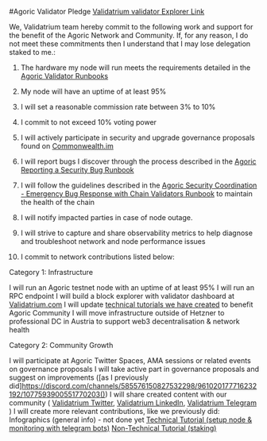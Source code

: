 #Agoric Validator Pledge
[Validatrium validator Explorer Link](https://bigdipper.live/agoric/validators/agoricvaloper1nqy7pllmkelu0x9zymr2jewrdadw4mag75cgyt)

We, Validatrium team hereby commit to the following work and support for the benefit of the Agoric Network and Community. If, for any reason, I do not meet these commitments then I understand that I may lose delegation staked to me.:

1. The hardware my node will run meets the requirements detailed in the [Agoric Validator Runbooks](https://github.com/Agoric/agoric-sdk/wiki/Runbook%...)

2. My node will have an uptime of at least 95%

3. I will set a reasonable commission rate between 3% to 10%

4. I commit to not exceed 10% voting power

5. I will actively participate in security and upgrade governance proposals found on [Commonwealth.im](https://commonwealth.im/agoric)

6. I will report bugs I discover through the process described in the [Agoric Reporting a Security Bug Runbook](https://github.com/Agoric/agoric-sdk/wiki/Runbook%...)

7. I will follow the guidelines described in the [Agoric Security Coordination - Emergency Bug Response with Chain Validators Runbook](https://github.com/Agoric/agoric-sdk/wiki/Runbook%...) to maintain the health of the chain


8. I will notify impacted parties in case of node outage.

9. I will strive to capture and share observability metrics to help diagnose and troubleshoot network and node performance issues

10. I commit to network contributions listed below:

Category 1: Infrastructure

I will run an Agoric testnet node with an uptime of at least 95%
I will run an RPC endpoint
I will build a block explorer with validator dashboard at [Validatrium.com](http://validatrium.com/)
I will update [technical tutorials we have created](https://gist.github.com/Validatrium/2a1ab704e823e50dc08b4bdd8472f278) to benefit Agoric Community
I will move infrastructure outside of Hetzner to professional DC in Austria to support web3 decentralisation & network health

Category 2: Community Growth

I will participate at Agoric Twitter Spaces, AMA sessions or related events on governance proposals
I will take active part in governance proposals and suggest on improvements ([as I previously did]https://discord.com/channels/585576150827532298/961020177716232192/1077593900551770203())
I will share created content with our community ( [Validatrium Twitter](https://twitter.com/validatrium), [Validatrium LinkedIn](https://www.linkedin.com/company/validatrium/), [Validatrium Telegram](https://t.me/validatrium) )
I will create more relevant contributions, like we previously did:
Infographics (general info) - not done yet
[Technical Tutorial (setup node & monitoring with telegram bots)](https://gist.github.com/Validatrium/2a1ab704e823e50dc08b4bdd8472f278)
[Non-Technical Tutorial (staking)](https://telegra.ph/How-to-Stake-Agoric-Mainnet-10-14)

